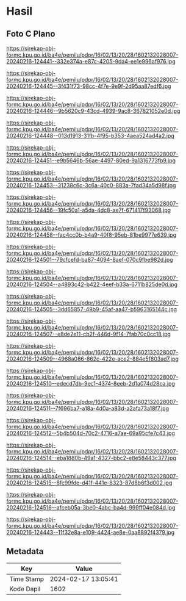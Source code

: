 # Hasil

## Foto C Plano

https://sirekap-obj-formc.kpu.go.id/ba4e/pemilu/pdpr/16/02/13/20/28/1602132028007-20240216-124441--332e374a-e87c-4205-9da4-ee1e996af976.jpg

https://sirekap-obj-formc.kpu.go.id/ba4e/pemilu/pdpr/16/02/13/20/28/1602132028007-20240216-124445--3f431f73-98cc-4f7e-9e9f-2d95aa87edf6.jpg

https://sirekap-obj-formc.kpu.go.id/ba4e/pemilu/pdpr/16/02/13/20/28/1602132028007-20240216-124446--9b5620c9-43cd-4939-9ac8-367821052e0d.jpg

https://sirekap-obj-formc.kpu.go.id/ba4e/pemilu/pdpr/16/02/13/20/28/1602132028007-20240216-124448--013d1913-31fb-4f95-b353-4aea524ad4a2.jpg

https://sirekap-obj-formc.kpu.go.id/ba4e/pemilu/pdpr/16/02/13/20/28/1602132028007-20240216-124451--e9b5646b-56ae-4497-80ed-9a1316773fb9.jpg

https://sirekap-obj-formc.kpu.go.id/ba4e/pemilu/pdpr/16/02/13/20/28/1602132028007-20240216-124453--31238c6c-3c6a-40c0-883a-7fad34a5d98f.jpg

https://sirekap-obj-formc.kpu.go.id/ba4e/pemilu/pdpr/16/02/13/20/28/1602132028007-20240216-124456--19fc50a1-a5da-4dc8-ae7f-671417f93068.jpg

https://sirekap-obj-formc.kpu.go.id/ba4e/pemilu/pdpr/16/02/13/20/28/1602132028007-20240216-124458--fac4cc0b-b4a9-40f8-95eb-81be9977e639.jpg

https://sirekap-obj-formc.kpu.go.id/ba4e/pemilu/pdpr/16/02/13/20/28/1602132028007-20240216-124501--79cfcefd-ba87-4094-8aef-070c9fbe982d.jpg

https://sirekap-obj-formc.kpu.go.id/ba4e/pemilu/pdpr/16/02/13/20/28/1602132028007-20240216-124504--a4893c42-b422-4eef-b33a-6711b825de0d.jpg

https://sirekap-obj-formc.kpu.go.id/ba4e/pemilu/pdpr/16/02/13/20/28/1602132028007-20240216-124505--3dd65857-49b9-45af-aa47-b5963165144c.jpg

https://sirekap-obj-formc.kpu.go.id/ba4e/pemilu/pdpr/16/02/13/20/28/1602132028007-20240216-124507--e8de2e11-cb2f-446d-9f14-7fab70c0cc18.jpg

https://sirekap-obj-formc.kpu.go.id/ba4e/pemilu/pdpr/16/02/13/20/28/1602132028007-20240216-124509--4968a086-862c-422e-ace2-884e5f803ad7.jpg

https://sirekap-obj-formc.kpu.go.id/ba4e/pemilu/pdpr/16/02/13/20/28/1602132028007-20240216-124510--edecd7db-9ec1-4374-8eeb-2d1a074d28ca.jpg

https://sirekap-obj-formc.kpu.go.id/ba4e/pemilu/pdpr/16/02/13/20/28/1602132028007-20240216-124511--7f696ba7-a18a-4d0a-a83d-a2afa73a18f7.jpg

https://sirekap-obj-formc.kpu.go.id/ba4e/pemilu/pdpr/16/02/13/20/28/1602132028007-20240216-124512--5b4b504d-70c2-4716-a7ae-69a95cfe7c43.jpg

https://sirekap-obj-formc.kpu.go.id/ba4e/pemilu/pdpr/16/02/13/20/28/1602132028007-20240216-124514--eba1880b-49a1-4327-bbc2-e8e58443c377.jpg

https://sirekap-obj-formc.kpu.go.id/ba4e/pemilu/pdpr/16/02/13/20/28/1602132028007-20240216-124515--8fc99fde-d41f-441e-8323-87d8b6f3d002.jpg

https://sirekap-obj-formc.kpu.go.id/ba4e/pemilu/pdpr/16/02/13/20/28/1602132028007-20240216-124516--afceb05a-3be0-4abc-ba4d-999ff04e084d.jpg

https://sirekap-obj-formc.kpu.go.id/ba4e/pemilu/pdpr/16/02/13/20/28/1602132028007-20240216-124443--11f32e8a-e109-4424-ae8e-0aa8892f4379.jpg


## Metadata

| Key        | Value               |
| ---------- | ------------------- |
| Time Stamp | 2024-02-17 13:05:41 |
| Kode Dapil | 1602                |



